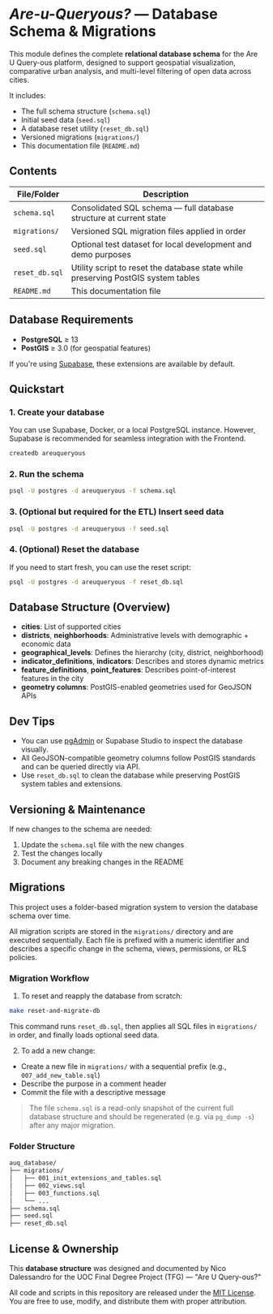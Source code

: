 # *Are-u-Queryous?* — Database Schema & Migrations

This module defines the complete **relational database schema** for the Are U Query-ous platform, designed to support geospatial visualization, comparative urban analysis, and multi-level filtering of open data across cities.

It includes:

- The full schema structure (`schema.sql`)
- Initial seed data (`seed.sql`)
- A database reset utility (`reset_db.sql`)
- Versioned migrations (`migrations/`)
- This documentation file (`README.md`)

## Contents

| File/Folder         | Description                                                                 |
|---------------------|-----------------------------------------------------------------------------|
| `schema.sql`        | Consolidated SQL schema — full database structure at current state          |
| `migrations/`       | Versioned SQL migration files applied in order                              |
| `seed.sql`          | Optional test dataset for local development and demo purposes               |
| `reset_db.sql`      | Utility script to reset the database state while preserving PostGIS system tables |
| `README.md`         | This documentation file                                                     |

## Database Requirements

- **PostgreSQL** ≥ 13  
- **PostGIS** ≥ 3.0 (for geospatial features)

If you're using [Supabase](https://supabase.com/), these extensions are available by default.

## Quickstart

### 1. Create your database

You can use Supabase, Docker, or a local PostgreSQL instance. However, Supabase is recommended for seamless integration with the Frontend.

```bash
createdb areuqueryous
```

### 2. Run the schema

```bash
psql -U postgres -d areuqueryous -f schema.sql
```

### 3. (Optional but required for the ETL) Insert seed data

```bash
psql -U postgres -d areuqueryous -f seed.sql
```

### 4. (Optional) Reset the database

If you need to start fresh, you can use the reset script:

```bash
psql -U postgres -d areuqueryous -f reset_db.sql
```

## Database Structure (Overview)

- **cities**: List of supported cities
- **districts**, **neighborhoods**: Administrative levels with demographic + economic data
- **geographical\_levels**: Defines the hierarchy (city, district, neighborhood)
- **indicator\_definitions**, **indicators**: Describes and stores dynamic metrics
- **feature\_definitions**, **point\_features**: Describes point-of-interest features in the city
- **geometry columns**: PostGIS-enabled geometries used for GeoJSON APIs

## Dev Tips

- You can use [pgAdmin](https://www.pgadmin.org/) or Supabase Studio to inspect the database visually.
- All GeoJSON-compatible geometry columns follow PostGIS standards and can be queried directly via API.
- Use `reset_db.sql` to clean the database while preserving PostGIS system tables and extensions.

## Versioning & Maintenance

If new changes to the schema are needed:

1. Update the `schema.sql` file with the new changes
2. Test the changes locally
3. Document any breaking changes in the README

## Migrations

This project uses a folder-based migration system to version the database schema over time.

All migration scripts are stored in the `migrations/` directory and are executed sequentially. Each file is prefixed with a numeric identifier and describes a specific change in the schema, views, permissions, or RLS policies.

### Migration Workflow

1. To reset and reapply the database from scratch:

```bash
make reset-and-migrate-db
```

This command runs `reset_db.sql`, then applies all SQL files in `migrations/` in order, and finally loads optional seed data.

2. To add a new change:

- Create a new file in `migrations/` with a sequential prefix (e.g., `007_add_new_table.sql`)
- Describe the purpose in a comment header
- Commit the file with a descriptive message

> The file `schema.sql` is a read-only snapshot of the current full database structure and should be regenerated (e.g. via `pg_dump -s`) after any major migration.

### Folder Structure

```bash
auq_database/
├── migrations/
│   ├── 001_init_extensions_and_tables.sql
│   ├── 002_views.sql
│   ├── 003_functions.sql
│   └── ...
├── schema.sql
├── seed.sql
├── reset_db.sql
```

## License & Ownership

This **database structure** was designed and documented by Nico Dalessandro
for the UOC Final Degree Project (TFG) — "Are U Query-ous?"

All code and scripts in this repository are released under the [MIT License](./LICENSE).
You are free to use, modify, and distribute them with proper attribution.
